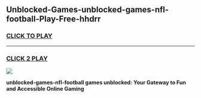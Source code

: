 
## Unblocked-Games-unblocked-games-nfl-football-Play-Free-hhdrr
<h3>
<a href="https://premium76.site?title=unblocked-games-nfl-football&ref=18A">CLICK TO PLAY</a></h3>
<hr>

<h3>
<a href="https://premium76.site?title=unblocked-games-nfl-football&ref=18A">CLICK 2 PLAY</a>
  
</h3>

<a href="https://premium76.site?title=unblocked-games-nfl-football&ref=18A"><img src="https://clearcache.store/games.png"></a>


**unblocked-games-nfl-football games unblocked: Your Gateway to Fun and Accessible Online Gaming**
